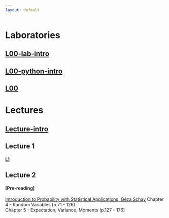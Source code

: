 ```yaml
---
layout: default
---
```



# Laboratories
## [L00-lab-intro](/static/l00-lab-intro.pdf)
## [L00-python-intro](/static/l00-python-intro.pdf)
## [L00](https://github.com/puma-wust/base-l00-2020)

# Lectures
## [Lecture-intro](/static/PUMA2020_lecture_0.pdf)
## Lecture 1 
#### [L1](/static/PUMA2020_lecture_1.pdf)
## Lecture 2
#### [Pre-reading]
[Introduction to Probability with Statistical Applications, Géza Schay](https://link.springer.com/book/10.1007%2F978-0-8176-4591-5)
Chapter 4 - Random Variables (p.71 - 126)  
Chapter 5 - Expectation, Variance, Moments (p.127 - 176) 
